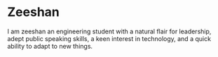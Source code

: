 # Zeeshan
I am zeeshan an engineering student with a natural flair for leadership, adept public speaking skills, a keen interest in technology, and a quick ability to adapt to new things.
